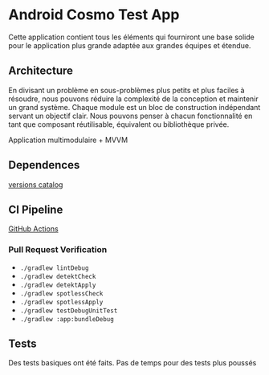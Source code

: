 #  Android Cosmo Test App
Cette application contient tous les éléments qui fourniront une base solide pour le
application plus grande adaptée aux grandes équipes et étendue.

## Architecture

En divisant un problème en sous-problèmes plus petits et plus faciles à résoudre, nous pouvons réduire la complexité de la conception et
maintenir un grand système. Chaque module est un bloc de construction indépendant servant un objectif clair. Nous pouvons penser à chacun
fonctionnalité en tant que composant réutilisable, équivalent ou bibliothèque privée.

Application multimodulaire + MVVM

## Dependences

[versions catalog](https://docs.gradle.org/current/userguide/platforms.html#sub:version-catalog)


## CI Pipeline

[GitHub Actions](https://github.com/features/actions)

### Pull Request Verification

* `./gradlew lintDebug`
* `./gradlew detektCheck`
* `./gradlew detektApply`
* `./gradlew spotlessCheck`
* `./gradlew spotlessApply`
* `./gradlew testDebugUnitTest`
* `./gradlew :app:bundleDebug`


## Tests

Des tests basiques ont été faits. Pas de temps pour des tests plus poussés